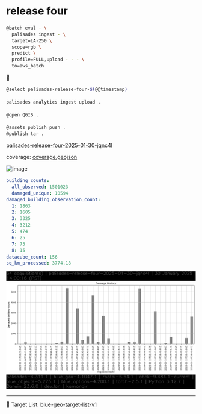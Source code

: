 # release four

```bash
@batch eval - \
  palisades ingest - \
  target=LA-250 \
  scope=rgb \
  predict \
  profile=FULL,upload - - - \
  to=aws_batch
```

🎰

```bash
@select palisades-release-four-$(@@timestamp)

palisades analytics ingest upload .

@open QGIS .

@assets publish push .
@publish tar .
```


[palisades-release-four-2025-01-30-jqnc4l](https://kamangir-public.s3.ca-central-1.amazonaws.com/palisades-release-four-2025-01-30-jqnc4l.tar.gz)

coverage: [coverage.geojson](https://github.com/kamangir/assets/blob/main/palisades-release-four-2025-01-30-jqnc4l/coverage.geojson)

![image](https://github.com/kamangir/assets/blob/main/palisades-release-four-2025-01-30-jqnc4l/QGIS.png?raw=true)

```yaml
building_counts:
  all_observed: 1501023
  damaged_unique: 10594
damaged_building_observation_count:
  1: 1863
  2: 1605
  3: 3325
  4: 3212
  5: 474
  6: 25
  7: 75
  8: 15
datacube_count: 156
sq_km_processed: 3774.18

```

![image](https://github.com/kamangir/assets/blob/main/palisades-release-four-2025-01-30-jqnc4l/damage-history.png?raw=true)

---

🎯 Target List: [blue-geo-target-list-v1](https://kamangir-public.s3.ca-central-1.amazonaws.com/blue-geo-target-list-v1.tar.gz)
